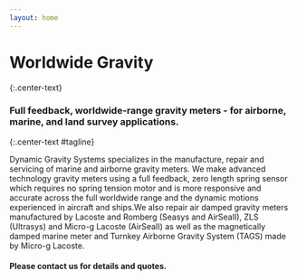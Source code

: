 ```yaml
---
layout: home
---
```


# Worldwide Gravity #
{:.center-text}

### Full feedback, worldwide-range gravity meters - for airborne, marine, and land survey applications. ###
{:.center-text #tagline}

Dynamic Gravity Systems specializes in the manufacture, repair and servicing of marine and airborne gravity meters. 
We make advanced technology gravity meters using a full feedback, zero length spring sensor which requires no spring tension motor and is more responsive 
and accurate across the full worldwide range and the dynamic motions experienced in aircraft and ships.We also repair air damped gravity meters manufactured 
by Lacoste and Romberg (Seasys and AirSeaII), ZLS (Ultrasys) and Micro-g Lacoste (AirSeaII) as well as the magnetically damped marine meter and Turnkey 
Airborne Gravity System (TAGS) made by Micro-g Lacoste.

#### Please contact us for details and quotes. ####

